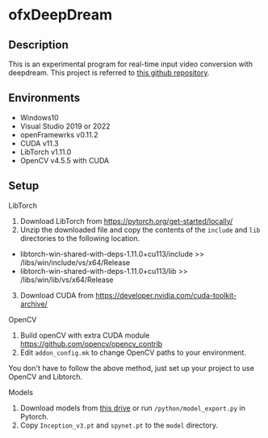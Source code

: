 ofxDeepDream
=====================================
Description
-----------
This is an experimental program for real-time input video conversion with deepdream.
This project is referred to [this github repository](https://github.com/Beinabih/Pytorch-HeadTrip).

Environments
------------
- Windows10
- Visual Studio 2019 or 2022
- openFramewrks v0.11.2
- CUDA v11.3
- LibTorch v1.11.0
- OpenCV v4.5.5 with CUDA

Setup
-----
LibTorch
1. Download LibTorch from https://pytorch.org/get-started/locally/
2. Unzip the downloaded file and copy the contents of the `include` and `lib` directories to the following location.
- libtorch-win-shared-with-deps-1.11.0+cu113/include >> /libs/win/include/vs/x64/Release
- libtorch-win-shared-with-deps-1.11.0+cu113/lib >> /libs/win/lib/vs/x64/Release
3. Download CUDA from https://developer.nvidia.com/cuda-toolkit-archive/

OpenCV
1. Build openCV with extra CUDA module https://github.com/opencv/opencv_contrib
2. Edit `addon_config.mk` to change OpenCV paths to your environment.

You don't have to follow the above method, just set up your project to use OpenCV and Libtorch.

Models
1. Download models from [this drive](https://drive.google.com/drive/folders/1UvaghH4AWgQjkSvTMXK-AkwkVBBJdGyZ?usp=sharing) or run `/python/model_export.py` in Pytorch.
2. Copy `Inception_v3.pt` and `spynet.pt` to the `model` directory.


